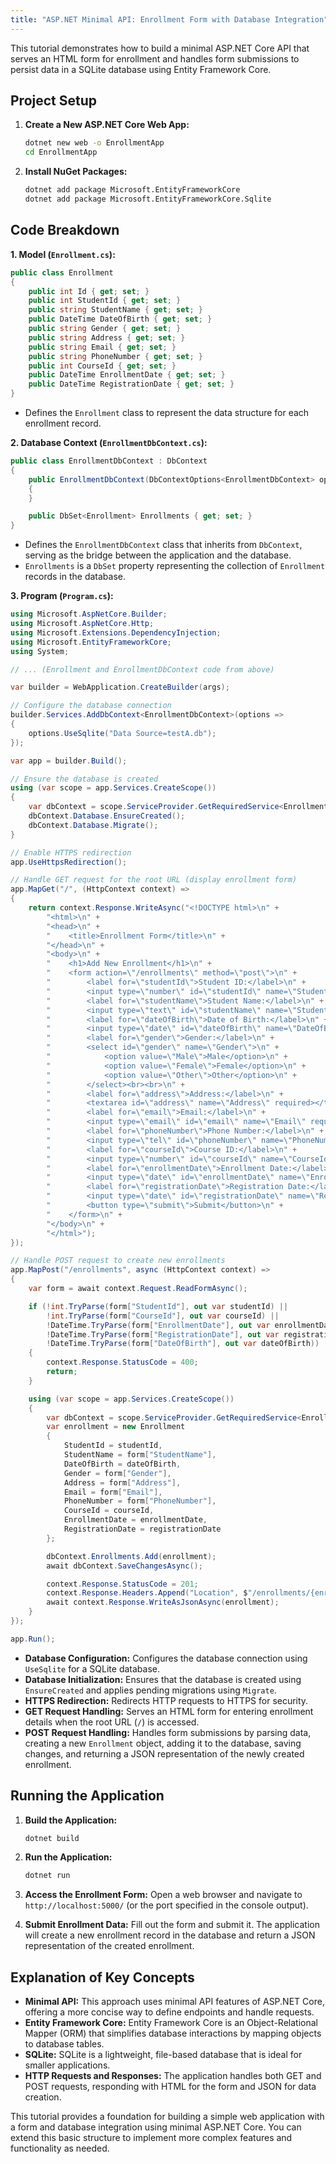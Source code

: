 ```yaml
---
title: "ASP.NET Minimal API: Enrollment Form with Database Integration"
---
```


This tutorial demonstrates how to build a minimal ASP.NET Core API that serves an HTML form for enrollment and handles form submissions to persist data in a SQLite database using Entity Framework Core.

## Project Setup

1. **Create a New ASP.NET Core Web App:**
   ```bash
   dotnet new web -o EnrollmentApp
   cd EnrollmentApp
   ```

2. **Install NuGet Packages:**
   ```bash
   dotnet add package Microsoft.EntityFrameworkCore
   dotnet add package Microsoft.EntityFrameworkCore.Sqlite
   ```

## Code Breakdown

**1. Model (`Enrollment.cs`):**

```csharp
public class Enrollment
{
    public int Id { get; set; }
    public int StudentId { get; set; }
    public string StudentName { get; set; }
    public DateTime DateOfBirth { get; set; }
    public string Gender { get; set; }
    public string Address { get; set; }
    public string Email { get; set; }
    public string PhoneNumber { get; set; }
    public int CourseId { get; set; }
    public DateTime EnrollmentDate { get; set; }
    public DateTime RegistrationDate { get; set; }
}
```

* Defines the `Enrollment` class to represent the data structure for each enrollment record.

**2. Database Context (`EnrollmentDbContext.cs`):**

```csharp
public class EnrollmentDbContext : DbContext
{
    public EnrollmentDbContext(DbContextOptions<EnrollmentDbContext> options) : base(options)
    {
    }

    public DbSet<Enrollment> Enrollments { get; set; }
}
```

* Defines the `EnrollmentDbContext` class that inherits from `DbContext`, serving as the bridge between the application and the database.
* `Enrollments` is a `DbSet` property representing the collection of `Enrollment` records in the database.

**3. Program (`Program.cs`):**

```csharp
using Microsoft.AspNetCore.Builder;
using Microsoft.AspNetCore.Http;
using Microsoft.Extensions.DependencyInjection;
using Microsoft.EntityFrameworkCore;
using System;

// ... (Enrollment and EnrollmentDbContext code from above)

var builder = WebApplication.CreateBuilder(args);

// Configure the database connection
builder.Services.AddDbContext<EnrollmentDbContext>(options =>
{
    options.UseSqlite("Data Source=testA.db"); 
});

var app = builder.Build();

// Ensure the database is created
using (var scope = app.Services.CreateScope())
{
    var dbContext = scope.ServiceProvider.GetRequiredService<EnrollmentDbContext>();
    dbContext.Database.EnsureCreated();
    dbContext.Database.Migrate(); 
}

// Enable HTTPS redirection
app.UseHttpsRedirection();

// Handle GET request for the root URL (display enrollment form)
app.MapGet("/", (HttpContext context) =>
{
    return context.Response.WriteAsync("<!DOCTYPE html>\n" +
        "<html>\n" +
        "<head>\n" +
        "    <title>Enrollment Form</title>\n" +
        "</head>\n" +
        "<body>\n" +
        "    <h1>Add New Enrollment</h1>\n" +
        "    <form action=\"/enrollments\" method=\"post\">\n" +
        "        <label for=\"studentId\">Student ID:</label>\n" +
        "        <input type=\"number\" id=\"studentId\" name=\"StudentId\" required><br><br>\n" +
        "        <label for=\"studentName\">Student Name:</label>\n" +
        "        <input type=\"text\" id=\"studentName\" name=\"StudentName\" required><br><br>\n" +
        "        <label for=\"dateOfBirth\">Date of Birth:</label>\n" +
        "        <input type=\"date\" id=\"dateOfBirth\" name=\"DateOfBirth\" required><br><br>\n" +
        "        <label for=\"gender\">Gender:</label>\n" +
        "        <select id=\"gender\" name=\"Gender\">\n" +
        "            <option value=\"Male\">Male</option>\n" +
        "            <option value=\"Female\">Female</option>\n" +
        "            <option value=\"Other\">Other</option>\n" +
        "        </select><br><br>\n" +
        "        <label for=\"address\">Address:</label>\n" +
        "        <textarea id=\"address\" name=\"Address\" required></textarea><br><br>\n" +
        "        <label for=\"email\">Email:</label>\n" +
        "        <input type=\"email\" id=\"email\" name=\"Email\" required><br><br>\n" +
        "        <label for=\"phoneNumber\">Phone Number:</label>\n" +
        "        <input type=\"tel\" id=\"phoneNumber\" name=\"PhoneNumber\" required><br><br>\n" +
        "        <label for=\"courseId\">Course ID:</label>\n" +
        "        <input type=\"number\" id=\"courseId\" name=\"CourseId\" required><br><br>\n" +
        "        <label for=\"enrollmentDate\">Enrollment Date:</label>\n" +
        "        <input type=\"date\" id=\"enrollmentDate\" name=\"EnrollmentDate\" required><br><br>\n" +
        "        <label for=\"registrationDate\">Registration Date:</label>\n" +
        "        <input type=\"date\" id=\"registrationDate\" name=\"RegistrationDate\" required><br><br>\n" +
        "        <button type=\"submit\">Submit</button>\n" +
        "    </form>\n" +
        "</body>\n" +
        "</html>");
});

// Handle POST request to create new enrollments
app.MapPost("/enrollments", async (HttpContext context) =>
{
    var form = await context.Request.ReadFormAsync(); 

    if (!int.TryParse(form["StudentId"], out var studentId) ||
        !int.TryParse(form["CourseId"], out var courseId) ||
        !DateTime.TryParse(form["EnrollmentDate"], out var enrollmentDate) ||
        !DateTime.TryParse(form["RegistrationDate"], out var registrationDate) ||
        !DateTime.TryParse(form["DateOfBirth"], out var dateOfBirth))
    {
        context.Response.StatusCode = 400;
        return;
    }

    using (var scope = app.Services.CreateScope())
    {
        var dbContext = scope.ServiceProvider.GetRequiredService<EnrollmentDbContext>();
        var enrollment = new Enrollment
        {
            StudentId = studentId,
            StudentName = form["StudentName"],
            DateOfBirth = dateOfBirth,
            Gender = form["Gender"],
            Address = form["Address"],
            Email = form["Email"],
            PhoneNumber = form["PhoneNumber"],
            CourseId = courseId,
            EnrollmentDate = enrollmentDate,
            RegistrationDate = registrationDate
        };

        dbContext.Enrollments.Add(enrollment);
        await dbContext.SaveChangesAsync();

        context.Response.StatusCode = 201; 
        context.Response.Headers.Append("Location", $"/enrollments/{enrollment.Id}"); 
        await context.Response.WriteAsJsonAsync(enrollment); 
    }
});

app.Run(); 
```

* **Database Configuration:** Configures the database connection using `UseSqlite` for a SQLite database.
* **Database Initialization:** Ensures that the database is created using `EnsureCreated` and applies pending migrations using `Migrate`.
* **HTTPS Redirection:** Redirects HTTP requests to HTTPS for security.
* **GET Request Handling:** Serves an HTML form for entering enrollment details when the root URL (`/`) is accessed.
* **POST Request Handling:** Handles form submissions by parsing data, creating a new `Enrollment` object, adding it to the database, saving changes, and returning a JSON representation of the newly created enrollment.

## Running the Application

1. **Build the Application:**
   ```bash
   dotnet build
   ```

2. **Run the Application:**
   ```bash
   dotnet run
   ```

3. **Access the Enrollment Form:**
   Open a web browser and navigate to `http://localhost:5000/` (or the port specified in the console output).

4. **Submit Enrollment Data:**
   Fill out the form and submit it. The application will create a new enrollment record in the database and return a JSON representation of the created enrollment.

## Explanation of Key Concepts

* **Minimal API:** This approach uses minimal API features of ASP.NET Core, offering a more concise way to define endpoints and handle requests.
* **Entity Framework Core:** Entity Framework Core is an Object-Relational Mapper (ORM) that simplifies database interactions by mapping objects to database tables.
* **SQLite:** SQLite is a lightweight, file-based database that is ideal for smaller applications.
* **HTTP Requests and Responses:** The application handles both GET and POST requests, responding with HTML for the form and JSON for data creation.

This tutorial provides a foundation for building a simple web application with a form and database integration using minimal ASP.NET Core. You can extend this basic structure to implement more complex features and functionality as needed.
